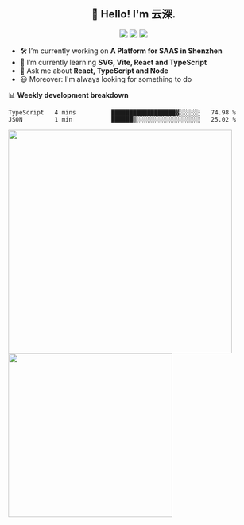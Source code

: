 <h2 align="center">👋 Hello! I'm 云深.</h2>

<div align="center"><a href="https://github.com/yunsii/yunsii"><img src="https://komarev.com/ghpvc/?username=yunsii&color=08979c" /></a> <a href="https://stackoverflow.com/users/8335317"><img src="https://img.shields.io/badge/Stack_Overflow-FE7A16?logo=stack-overflow&logoColor=white" /></a> <a href="https://juejin.cn/user/2752832849055864"><img src="https://img.shields.io/badge/@-%E6%8E%98%E9%87%91-3e80f7.svg" /></a></div>

- 🛠 I’m currently working on **A Platform for SAAS in Shenzhen**
- 🚀 I’m currently learning **SVG, Vite, React and TypeScript**
- 💬 Ask me about **React, TypeScript and Node**
- 😃 Moreover: I'm always looking for something to do

📊 **Weekly development breakdown**

<!--START_SECTION:waka-->

```text
TypeScript   4 mins          ██████████████████▓░░░░░░   74.98 %
JSON         1 min           ██████▒░░░░░░░░░░░░░░░░░░   25.02 %
```

<!--END_SECTION:waka-->

<p>
<img align="left" width="450" src="https://github-readme-stats.vercel.app/api?username=yunsii&custom_title=Yuns's Github Stats&theme=graywhite&hide_border=true&disable_animations=true"/> <img align="left" width="330" src="https://github-readme-stats.vercel.app/api/top-langs/?username=yunsii&layout=compact&theme=graywhite&hide_border=true"/>
</p>
